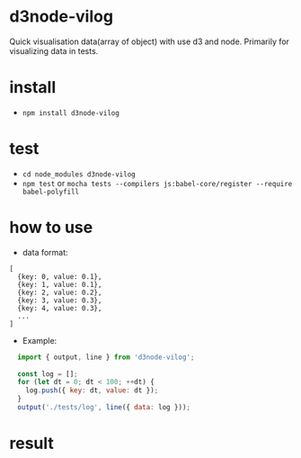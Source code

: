 # d3node-vilog

  Quick visualisation data(array of object) with use d3 and node.
  Primarily for visualizing data in tests.

# install
  * `npm install d3node-vilog`

# test
  * `cd node_modules d3node-vilog`
  * `npm test` or `mocha tests --compilers js:babel-core/register --require babel-polyfill`
  
# how to use
  * data format:
  ```
  [
    {key: 0, value: 0.1},
    {key: 1, value: 0.1},
    {key: 2, value: 0.2},
    {key: 3, value: 0.3},
    {key: 4, value: 0.3},
    ...
  ]
  ```
  * Example:

```javascript
  import { output, line } from 'd3node-vilog';
  
  const log = [];
  for (let dt = 0; dt < 100; ++dt) {
    log.push({ key: dt, value: dt });
  }
  output('./tests/log', line({ data: log }));
```

# result
